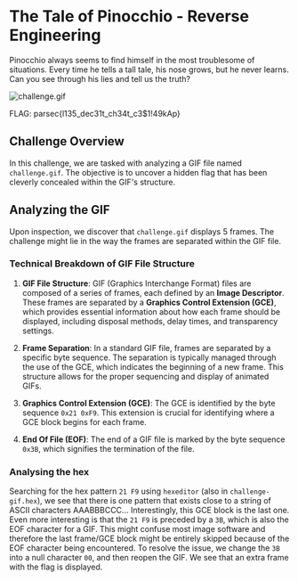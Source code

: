 # The Tale of Pinocchio - Reverse Engineering
Pinocchio always seems to find himself in the most troublesome of situations. 
Every time he tells a tall tale, his nose grows, but he never learns. Can you see through his lies and tell us the truth?

![challenge.gif](/files/6a9007f01986b98c7e180a3b17c7a4b6/challenge.gif)

FLAG: parsec{l135_dec31t_ch34t_c3$1!49kAp}

## Challenge Overview

In this challenge, we are tasked with analyzing a GIF file named `challenge.gif`. The objective is to uncover a hidden flag that has been cleverly concealed within the GIF's structure. 

## Analyzing the GIF

Upon inspection, we discover that `challenge.gif` displays 5 frames. The challenge might lie in the way the frames are separated within the GIF file.

### Technical Breakdown of GIF File Structure

1. **GIF File Structure**: GIF (Graphics Interchange Format) files are composed of a series of frames, each defined by an **Image Descriptor**. These frames are separated by a **Graphics Control Extension (GCE)**, which provides essential information about how each frame should be displayed, including disposal methods, delay times, and transparency settings.

2. **Frame Separation**: In a standard GIF file, frames are separated by a specific byte sequence. The separation is typically managed through the use of the GCE, which indicates the beginning of a new frame. This structure allows for the proper sequencing and display of animated GIFs.

3. **Graphics Control Extension (GCE)**: The GCE is identified by the byte sequence `0x21 0xF9`. This extension is crucial for identifying where a GCE block begins for each frame.

4. **End Of File (EOF)**: The end of a GIF file is marked by the byte sequence `0x3B`, which signifies the termination of the file.

### Analysing the hex

Searching for the hex pattern `21 F9` using `hexeditor` (also in `challenge-gif.hex`), we see that there is one pattern that exists close to a string of ASCII characters AAABBBCCC...
Interestingly, this GCE block is the last one. Even more interesting is that the `21 F9` is preceded by a `3B`, which is also the EOF character for a GIF. This might confuse most image software and therefore the last frame/GCE block might be entirely skipped because of the EOF character being encountered. To resolve the issue, we change the `3B` into a null character `00`, and then reopen the GIF. We see that an extra frame with the flag is displayed.
